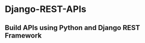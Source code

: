 # Django-REST-APIs
Build APIs using Python and Django REST Framework
-------------------------------------------------
